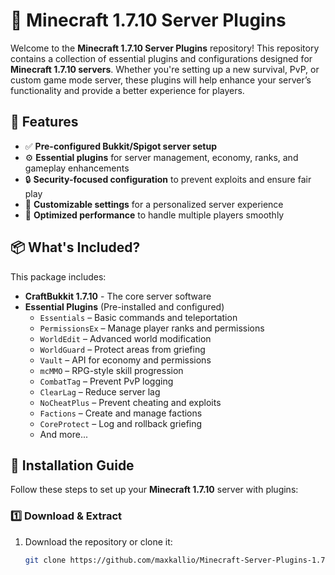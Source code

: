 # 🏰 Minecraft 1.7.10 Server Plugins  

Welcome to the **Minecraft 1.7.10 Server Plugins** repository! This repository contains a collection of essential plugins and configurations designed for **Minecraft 1.7.10 servers**. Whether you're setting up a new survival, PvP, or custom game mode server, these plugins will help enhance your server’s functionality and provide a better experience for players.  

## 🌟 Features  
- ✅ **Pre-configured Bukkit/Spigot server setup**  
- ⚙️ **Essential plugins** for server management, economy, ranks, and gameplay enhancements  
- 🔒 **Security-focused configuration** to prevent exploits and ensure fair play  
- 📜 **Customizable settings** for a personalized server experience  
- 🚀 **Optimized performance** to handle multiple players smoothly  

## 📦 What's Included?  
This package includes:  
- **CraftBukkit 1.7.10** - The core server software  
- **Essential Plugins** (Pre-installed and configured)  
  - `Essentials` – Basic commands and teleportation  
  - `PermissionsEx` – Manage player ranks and permissions  
  - `WorldEdit` – Advanced world modification  
  - `WorldGuard` – Protect areas from griefing  
  - `Vault` – API for economy and permissions  
  - `mcMMO` – RPG-style skill progression  
  - `CombatTag` – Prevent PvP logging  
  - `ClearLag` – Reduce server lag  
  - `NoCheatPlus` – Prevent cheating and exploits  
  - `Factions` – Create and manage factions  
  - `CoreProtect` – Log and rollback griefing  
  - And more...  

## 🚀 Installation Guide  
Follow these steps to set up your **Minecraft 1.7.10** server with plugins:  

### **1️⃣ Download & Extract**  
1. Download the repository or clone it:  
   ```sh
   git clone https://github.com/maxkallio/Minecraft-Server-Plugins-1.7.10.git
